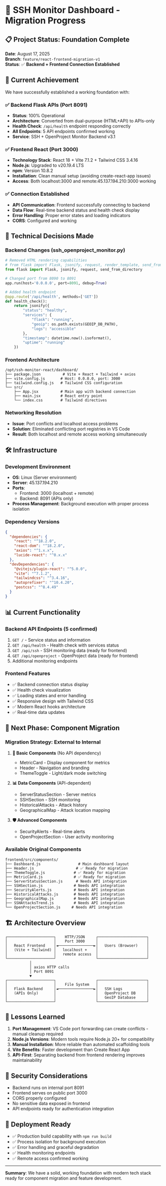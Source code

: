 # 🚀 SSH Monitor Dashboard - Migration Progress

## 📋 **Project Status: Foundation Complete**

**Date**: August 17, 2025  
**Branch**: `feature/react-frontend-migration-v1`  
**Status**: ✅ **Backend + Frontend Connection Established**

## 🎯 **Current Achievement**

We have successfully established a working foundation with:

### ✅ **Backend Flask APIs (Port 8091)**
- **Status**: 100% Operational
- **Architecture**: Converted from dual-purpose (HTML+API) to APIs-only
- **Health Check**: `/api/health` endpoint responding correctly
- **All Endpoints**: 5 API endpoints confirmed working
- **Service**: SSH + OpenProject Monitor Backend v3.1

### ✅ **Frontend React (Port 3000)**
- **Technology Stack**: React 18 + Vite 7.1.2 + Tailwind CSS 3.4.16
- **Node.js**: Upgraded to v20.19.4 LTS
- **npm**: Version 10.8.2
- **Installation**: Clean manual setup (avoiding create-react-app issues)
- **Access**: Both localhost:3000 and remote:45.137.194.210:3000 working

### ✅ **Connection Established**
- **API Communication**: Frontend successfully connecting to backend
- **Data Flow**: Real-time backend status and health check display
- **Error Handling**: Proper error states and loading indicators
- **CORS**: Configured and working

## 🔧 **Technical Decisions Made**

### **Backend Changes (ssh_openproject_monitor.py)**
```python
# Removed HTML rendering capabilities
# from flask import Flask, jsonify, request, render_template, send_from_directory
from flask import Flask, jsonify, request, send_from_directory

# Changed port from 8090 to 8091
app.run(host='0.0.0.0', port=8091, debug=True)

# Added health endpoint
@app.route('/api/health', methods=['GET'])
def health_check():
    return jsonify({
        "status": "healthy",
        "services": {
            "flask": "running",
            "geoip": os.path.exists(GEOIP_DB_PATH),
            "logs": "accessible"
        },
        "timestamp": datetime.now().isoformat(),
        "uptime": "running"
    })
```

### **Frontend Architecture**
```
/opt/ssh-monitor-react/dashboard/
├── package.json          # Vite + React + Tailwind + axios
├── vite.config.js       # Host: 0.0.0.0, port: 3000
├── tailwind.config.js   # Tailwind CSS configuration
└── src/
    ├── App.jsx          # Main app with backend connection
    ├── main.jsx         # React entry point
    └── index.css        # Tailwind directives
```

### **Networking Resolution**
- **Issue**: Port conflicts and localhost access problems
- **Solution**: Eliminated conflicting port registries in VS Code
- **Result**: Both localhost and remote access working simultaneously

## 🛠 **Infrastructure**

### **Development Environment**
- **OS**: Linux (Server environment)
- **Server**: 45.137.194.210
- **Ports**: 
  - Frontend: 3000 (localhost + remote)
  - Backend: 8091 (APIs only)
- **Process Management**: Background execution with proper process isolation

### **Dependency Versions**
```json
{
  "dependencies": {
    "react": "^18.2.0",
    "react-dom": "^18.2.0",
    "axios": "^1.x.x",
    "lucide-react": "^0.x.x"
  },
  "devDependencies": {
    "@vitejs/plugin-react": "^5.0.0",
    "vite": "^7.1.2",
    "tailwindcss": "^3.4.16",
    "autoprefixer": "^10.4.20",
    "postcss": "^8.4.49"
  }
}
```

## 📊 **Current Functionality**

### **Backend API Endpoints** (5 confirmed)
1. `GET /` - Service status and information
2. `GET /api/health` - Health check with services status
3. `GET /api/ssh` - SSH monitoring data (ready for frontend)
4. `GET /api/openproject` - OpenProject data (ready for frontend)
5. Additional monitoring endpoints

### **Frontend Features**
- ✅ Backend connection status display
- ✅ Health check visualization
- ✅ Loading states and error handling
- ✅ Responsive design with Tailwind CSS
- ✅ Modern React hooks architecture
- ✅ Real-time data updates

## 🎯 **Next Phase: Component Migration**

### **Migration Strategy: External to Internal**
1. **🔧 Basic Components** (No API dependency)
   - MetricCard - Display component for metrics
   - Header - Navigation and branding
   - ThemeToggle - Light/dark mode switching

2. **📊 Data Components** (API-dependent)
   - ServerStatusSection - Server metrics
   - SSHSection - SSH monitoring
   - HistoricalAttacks - Attack history
   - GeographicalMap - Attack location mapping

3. **🛡 Advanced Components**
   - SecurityAlerts - Real-time alerts
   - OpenProjectSection - User activity monitoring

### **Available Original Components**
```
frontend/src/components/
├── Dashboard.js                 # Main dashboard layout
├── Header.js                   # ✅ Ready for migration
├── ThemeToggle.js             # ✅ Ready for migration  
├── MetricCard.js              # ✅ Ready for migration
├── ServerStatusSection.js      # Needs API integration
├── SSHSection.js              # Needs API integration
├── SecurityAlerts.js          # Needs API integration
├── HistoricalAttacks.js       # Needs API integration
├── GeographicalMap.js         # Needs API integration
├── SSHAttacksTrend.js         # Needs API integration
└── OpenProjectSection.js     # Needs API integration
```

## 🏗 **Architecture Overview**

```
┌─────────────────────┐    HTTP/JSON     ┌──────────────────────┐
│                     │    Port 3000     │                      │
│   React Frontend    │◄────────────────►│   Users (Browser)    │
│   (Vite + Tailwind) │   localhost +    │                      │
│                     │   remote access  │                      │
└─────────────────────┘                  └──────────────────────┘
           │
           │ axios HTTP calls
           │ Port 8091
           ▼
┌─────────────────────┐                  ┌──────────────────────┐
│                     │    File System   │                      │
│   Flask Backend     │◄────────────────►│   SSH Logs           │
│   (APIs Only)       │                  │   OpenProject DB     │
│                     │                  │   GeoIP Database     │
└─────────────────────┘                  └──────────────────────┘
```

## 📝 **Lessons Learned**

1. **Port Management**: VS Code port forwarding can create conflicts - manual cleanup required
2. **Node.js Versions**: Modern tools require Node.js 20+ for compatibility
3. **Manual Installation**: More reliable than automated scaffolding tools
4. **Vite Benefits**: Faster development than Create React App
5. **API-First**: Separating backend from frontend rendering improves maintainability

## 🔐 **Security Considerations**

- Backend runs on internal port 8091
- Frontend serves on public port 3000
- CORS properly configured
- No sensitive data exposed in frontend
- API endpoints ready for authentication integration

## 🚀 **Deployment Ready**

- ✅ Production build capability with `npm run build`
- ✅ Process isolation for background execution
- ✅ Error handling and graceful degradation
- ✅ Health monitoring endpoints
- ✅ Remote access confirmed working

---

**Summary**: We have a solid, working foundation with modern tech stack ready for component migration and feature development.
